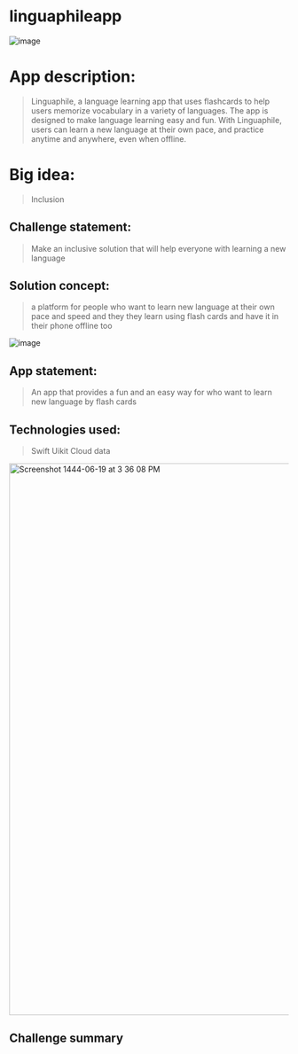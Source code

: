 # linguaphileapp

![image](https://user-images.githubusercontent.com/116811414/213464227-a778b8de-e888-4034-aac9-148066c55b26.png)


# App description:

>Linguaphile, a language learning app that uses flashcards to help users memorize vocabulary in a variety of languages. The app is designed to make language learning easy and fun.
With Linguaphile, users can learn a new language at their own pace, and practice anytime and anywhere, even when offline.

# Big idea:

>Inclusion

## Challenge statement:

>Make an inclusive solution that will help everyone with learning a new language

## Solution concept:

>a platform for people who want to learn new language at their own pace and speed and they they learn using flash cards and have it in their phone offline too

![image](https://user-images.githubusercontent.com/116811414/213464586-c7311aa9-8787-4b3e-b9e8-42498e7e84ef.png)


## App statement:

>An app that provides a fun and an easy way for who want to learn new language by flash cards 


## Technologies used:

>Swift 
Uikit
Cloud data 


<img width="996" alt="Screenshot 1444-06-19 at 3 36 08 PM" src="https://user-images.githubusercontent.com/116811414/212725611-54742704-9656-446a-9c03-f807013e5dbb.png">

## Challenge summary
